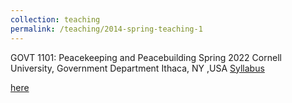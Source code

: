 ```yaml
---
collection: teaching
permalink: /teaching/2014-spring-teaching-1
---
```


GOVT 1101: Peacekeeping and Peacebuilding
Spring 2022
Cornell University, Government Department
Ithaca, NY ,USA
[Syllabus](/files/GOVT1101-102)

[here](/files/Kriner_CV.pdf)